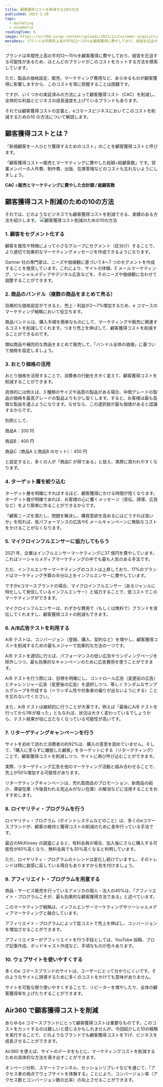 ```yaml
---
title: 顧客獲得コストを削減する10の方法
published: 2023-3-28
tags: 
  - marketing
  - ecommerce
readingTime: 6
image: https://air360.io/wp-content/uploads/2022/11/Customer-acquisition-vector-image-1024x1024.webp
metaDesc: ブランドは年間売上高の平均12～15％を顧客獲得に費やしており、経営を圧迫する可能性があるため、ほとんどのブランドがこのコストをカットする方法を模索しています。ただ、製品の価格設定、販売、マーケティング費用など、あらゆるものが顧客獲得に影響しますから、このコストを常に把握することは困難です。
---
```


ブランドは年間売上高の平均12～15％を顧客獲得に費やしており、経営を圧迫する可能性があるため、ほとんどのブランドがこのコストをカットする方法を模索しています。

ただ、製品の価格設定、販売、マーケティング費用など、あらゆるものが顧客獲得に影響しますから、このコストを常に把握することは困難です。

ですが、いくつかの実証済みの方法によって顧客獲得コスト（CAC）を削減し、全体的な利益とビジネスの成長速度を上げているブランドもあります。

それでは顧客獲得コストの定義と、eコマースビジネスにおいてこのコストを削減するための10 の方法について解説します。

## 顧客獲得コストとは？
「新規顧客を一人ひとり獲得するためのコスト」のことを顧客獲得コストと呼びます。

「顧客獲得コスト＝販売とマーケティングに費やした総額÷総顧客数」です。営業メンバーの人件費、制作費、出版、在庫管理などのコストも忘れないようにしましょう。

**CAC =販売とマーケティングに費やした合計額 / 総顧客数**

## 顧客獲得コスト削減のための10の方法
それでは、どのようなビジネスでも顧客獲得コストを削減できる、実績のある方法を紹介します。
![顧客獲得コスト削減のための10の方法](https://air360.io/wp-content/uploads/2022/10/personas-ecommerce-1024x562.webp)

### 1. 顧客をセグメント化する
顧客を属性や特徴によって小さなグループにセグメント（区分け）することで、より適切で効果的なマーケティングメッセージを作成できるようになります。

Gartner 社の専門家は、ニーズや価値観に基づいて4～7 つのセグメントを作成することを推奨しています。これにより、サイトの体験、E メールマーケティング、ソーシャルメディアやデジタル広告などを、そのニーズや価値観に合わせて調整することができます。

### 2. 商品のバンドル（複数の商品をまとめて売る）
効果的な価格設定ができると、売上・利益が2～7%増加するため、e コマースのマーケティング戦略において役立ちます。

商品バンドルは、購入手順を簡単なものにして、マーケティングや販売に関連するコストを削減してくれます。つまり売上を伸ばして、顧客獲得コストを削減することができるのです。

類似商品や補完的な商品をまとめて販売して、「バンドル全体の価値」に基づいて価格を設定しましょう。

### 3. おとり価格の活用
おとり価格を活用することで、消費者の行動を大きく変えて、顧客獲得コストを削減することができます。

具体的には例えば、3 種類のサイズや品質の製品がある場合、中間グレードの製品の価格を最高グレードの製品よりも少し安くします。すると、お客様は最も高価な製品を選ぶようになります。なぜなら、この選択肢が最も価値があると認識するからです。

別例として、

商品A：200 円

商品B：400 円

商品C（商品A と商品B のセット）：450 円

と設定すると、多くの人が「商品C が得である」と捉え、実際に買われやすくなります。

### 4. ターゲット層を絞り込む
ターゲット層を明確にすればするほど、顧客獲得にかける時間が短くなります。ターゲット層が明確であれば、お客様の心に響くメッセージ（宣伝、誘導、広告など）をより簡単に作ることができるからです。

「顧客ニーズを満たし、問題を解決し、購買意欲を高めるにはどうすれば良いか」を知れば、低パフォーマンスの広告やE メールキャンペーンに無駄なコストをかけることがなくなります。

### 5. マイクロインフルエンサーに協力してもらう
2021 年、企業はインフルエンサーマーケティングに37 億円を費やしています。これはソーシャルメディアマーケティングの中でも最も人気のある手法です。

ただ、インフルエンサーマーケティングのコストは上昇しており、17%のブランドはマーケティング予算の半分以上をインフルエンサーに費やしています。

ですがeコマースブランドの場合、マイクロインフルエンサー（あるジャンルに特化しして発信しているインフルエンサー）と協力することで、低コストでこのマーケティングができます。

マイクロインフルエンサーは、わずかな費用で（もしくは無料で）ブランドを宣伝してくれますし、顧客獲得コストの削減もできます。

### 6. A/B広告テストを利用する
A/B テストは、コンバージョン（登録、購入、契約など）を増やし、顧客獲得コストを削減するための最もメジャーで効果的な方法の一つです。

A/B テストを適切に行えば、パフォーマンスの低い広告やランディングページを除外しつつ、最も効果的なキャンペーンのために広告費用を使うことができます。

A/B テストを行う際には、目標を明確にし、コントロール広告（変更前の広告）とチャレンジャー広告（変更後の広告）を選択しつつ、等しくランダムなサンプルグループを作成する（＝ランダム性や対象者の偏りが出ないようにする）ことを忘れないでください。

また、A/B テストは継続的に行うことが大事です。例えば「最後にA/B テストを行ってから1年が経った」ともなれば、状況は大きく変わっているでしょうから、テスト結果が役に立たなくなっている可能性が高いです。

### 7. リターゲティングキャンペーンを行う
サイトを初めて訪れた消費者の約92%は、購入の意思を固めていません。そして、「購入に至らずに離脱した顧客」をターゲットにする（リターゲティング）ことで、顧客獲得コストを削減しつつ、サイトに再び呼び込むことができます。

実際、リターゲティング広告を他のマーケティング活動と組み合わせることで、売上が50%増加する可能性があります。

リターゲティングキャンペーンは、売れ筋商品のプロモーション、新商品の紹介、滞留在庫（今後買われる見込みがない在庫）の解消などに活用することをおすすめします。

### 8. ロイヤリティ・プログラムを行う
ロイヤリティ・プログラム（ポイントシステムなどのこと）は、多くのeコマースブランドが、顧客の維持と獲得コストの削減のために長年行っている手法です。

最近のMcKinsey の調査によると、有料会員の場合、加入後にさらに購入する可能性が60%高くなり、無料会員でも30%高くなると判明しています。

ただ、ロイヤリティ・プログラムのトレンドは変化し続けていますし、そのトレンドは時に直感に反している場合もありますから気を付けましょう。

### 9. アフィリエイト・プログラムを用意する
商品・サービス販売を行っているアメリカの個人・法人の40%は、「アフィリエイト・プログラムこそが、最も効果的な顧客獲得方法である」と述べています。

このマーケティング戦略は、インフルエンサーマーケティングやソーシャルメディアマーケティングと融合しています。

アフィリエイト・プログラムによって低コストで売上を伸ばし、コンバージョンを増加させることができます。

アフィリエイターがアフィリエイトを行う手段としては、YouTube 投稿、ブログ記事作成、ポッドキャスト作成など、手頃なものが色々あります。

### 10. ウェブサイトを使いやすくする
多くのe コマースブランドのサイトは、ユーザーにとって分かりにくいです。そのようなサイトに誘導するために多くのコストをかけても意味がありません。

サイトを可能な限り使いやすくすることで、リピーターを増やしたり、全体の顧客獲得率を上げたりすることができます。

## Air360 で顧客獲得コストを削減
あらゆるe コマースブランドにとって顧客獲得コストは重要なものです。このコストをカットするのは難しいと感じるかもしれませんが、今回紹介した10の戦略を実行することで、どのようなブランドでも顧客獲得コストを下げ、ビジネスを成長させることができます。

Air360 を使えば、サイトのデータをもとに、マーケティングコストを削減するための具体的な方法を導き出すことができます。

オンページ分析、スマートファンネル、セッションリプレイなどを通じて、「アクセス者の視点でウェブサイトを体験する」ことにより、コンバージョン率（アクセス数とコンバージョン数の比率）の向上させることができます。